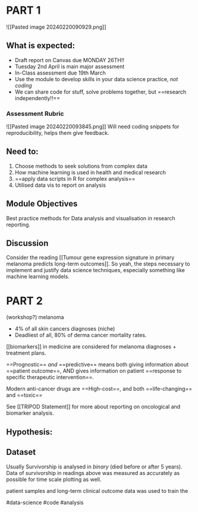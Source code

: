 # PART 1
![[Pasted image 20240220090929.png]]

## What is expected:
- Draft report on Canvas due MONDAY 26TH!! 
- Tuesday 2nd April is main major assessment
- In-Class assessment due 19th March
- Use the module to develop skills in your data science practice, *not coding*
- We can share code for stuff, solve problems together, but ==research independently!!==
### Assessment Rubric
![[Pasted image 20240220093845.png]]
Will need coding snippets for reproducibility, helps them give feedback.

## Need to:
1. Choose methods to seek solutions from complex data
2. How machine learning is used in health and medical research
3. ==apply data scripts in R for complex analysis==
4. Utilised data vis to report on analysis

## Module Objectives
Best practice methods for Data analysis and visualisation in research reporting.

## Discussion

Consider the reading [[Tumour gene expression signature in primary melanoma predicts long-term outcomes]].
So yeah, the steps necessary to implement and justify data science techniques, especially something like machine learning models.


# PART 2

(workshop?) melanoma

- 4% of all skin cancers diagnoses (niche)
- Deadliest of all, 80% of derma cancer mortality rates.

[[biomarkers]] in medicine are considered for melanoma diagnoses + treatment plans.

==Prognostic== *and* ==predictive== means both giving information about ==patient outcome==, AND gives information on patient ==response to specific therapeutic intervention==.

Modern anti-cancer drugs are ==High-cost==, and both ==life-changing== and ==toxic==

See [[TRIPOD Statement]] for more about reporting on oncological and biomarker analysis.

## Hypothesis:

## Dataset

Usually Survivorship is analysed in *binary* (died before or after 5 years). Data of survivorship in readings above was measured as accurately as possible for time scale plotting as well.

patient samples and long-term clinical outcome data was used to train the 


#data-science #code #analysis

